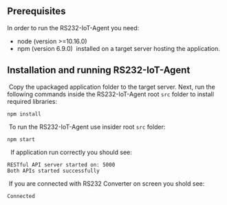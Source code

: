 ## Prerequisites
In order to run the RS232-IoT-Agent you need:
* node (version >=10.16.0)
* npm (version 6.9.0)
​
installed on a target server hosting the application. 
​
## Installation and running RS232-IoT-Agent
​
Copy the upackaged application folder to the target server. Next, run the following commands inside the RS232-IoT-Agent root `src` folder to install required libraries:
​
```
npm install
```
​
To run the RS232-IoT-Agent use insider root `src` folder:
​
```
npm start
```
​
​
If application run correctly you should see:
```
RESTful API server started on: 5000
Both APIs started successfully
```
​
If you are connected with RS232 Converter on screen you shold see:
​
```
Connected
```
